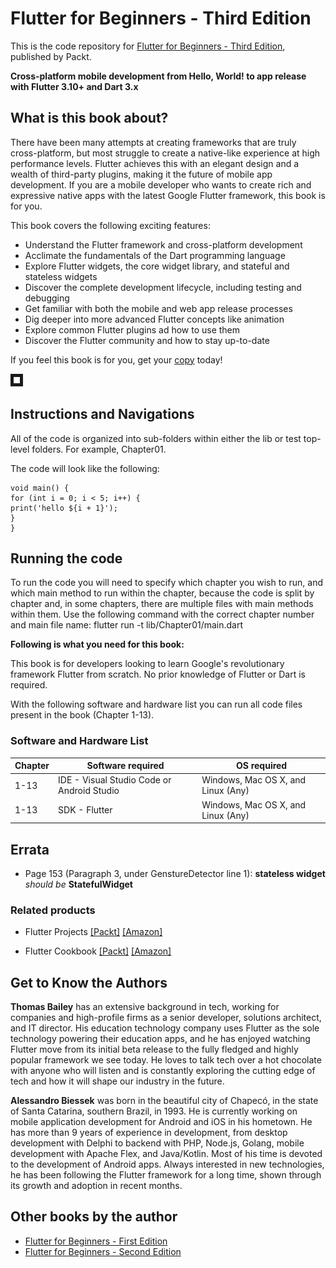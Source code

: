 # Flutter for Beginners - Third Edition

<a href="https://www.packtpub.com/product/flutter-for-beginners-third-edition/9781837630387"><img src="https://content.packt.com/B19529/cover_image_small.jpg" alt="" height="256px" align="right"></a>

This is the code repository for [Flutter for Beginners - Third Edition](https://www.packtpub.com/product/flutter-for-beginners-third-edition/9781837630387), published by Packt.

**Cross-platform mobile development from Hello, World! to app release with Flutter 3.10+ and Dart 3.x**

## What is this book about?
There have been many attempts at creating frameworks that are truly cross-platform, but most struggle to create a native-like experience at high performance levels. Flutter achieves this with an elegant design and a wealth of third-party plugins, making it the future of mobile app development. If you are a mobile developer who wants to create rich and expressive native apps with the latest Google Flutter framework, this book is for you.

This book covers the following exciting features:
* Understand the Flutter framework and cross-platform development
* Acclimate the fundamentals of the Dart programming language
* Explore Flutter widgets, the core widget library, and stateful and stateless widgets
* Discover the complete development lifecycle, including testing and debugging
* Get familiar with both the mobile and web app release processes
* Dig deeper into more advanced Flutter concepts like animation
* Explore common Flutter plugins ad how to use them
* Discover the Flutter community and how to stay up-to-date

If you feel this book is for you, get your [copy](https://www.amazon.com/dp/1837630380) today!

<a href="https://www.packtpub.com/?utm_source=github&utm_medium=banner&utm_campaign=GitHubBanner"><img src="https://raw.githubusercontent.com/PacktPublishing/GitHub/master/GitHub.png" 
alt="https://www.packtpub.com/" border="5" /></a>


## Instructions and Navigations
All of the code is organized into sub-folders within either the lib or test top-level folders. For example, Chapter01.

The code will look like the following:
```
void main() {
for (int i = 0; i < 5; i++) {
print('hello ${i + 1}');
}
}

```

## Running the code
To run the code you will need to specify which chapter you wish to run, and which main method to run within the chapter, because the code is split by chapter and, in some chapters, there are multiple files with main methods within them.
Use the following command with the correct chapter number and main file name:
flutter run -t lib/Chapter01/main.dart

**Following is what you need for this book:**

This book is for developers looking to learn Google's revolutionary framework Flutter from scratch. No prior knowledge of Flutter or Dart is required.

With the following software and hardware list you can run all code files present in the book (Chapter 1-13).

### Software and Hardware List

| Chapter  | Software required                             | OS required                        |
| -------- | ----------------------------------------------| -----------------------------------|
| 1-13     | IDE - Visual Studio Code or Android Studio    | Windows, Mac OS X, and Linux (Any) |
| 1-13     | SDK - Flutter                                 | Windows, Mac OS X, and Linux (Any) |

## Errata

* Page 153 (Paragraph 3, under GenstureDetector line 1): **stateless widget** _should be_ **StatefulWidget**

### Related products <Other books you may enjoy>
* Flutter Projects [[Packt]](https://www.packtpub.com/product/flutter-projects/9781838647773?utm_source=github&utm_medium=repository&utm_campaign=9781838647773) [[Amazon]](https://www.amazon.com/dp/1838647775)

* Flutter Cookbook [[Packt]](https://www.packtpub.com/product/flutter-cookbook/9781838823382?utm_source=github&utm_medium=repository&utm_campaign=9781838823382) [[Amazon]](https://www.amazon.com/dp/1838823387)

## Get to Know the Authors
**Thomas Bailey**
has an extensive background in tech, working for companies and high-profile firms as a senior developer, solutions architect, and IT director. His education technology company uses Flutter as the sole technology powering their education apps, and he has enjoyed watching Flutter move from its initial beta release to the fully fledged and highly popular framework we see today. He loves to talk tech over a hot chocolate with anyone who will listen and is constantly exploring the cutting edge of tech and how it will shape our industry in the future.

**Alessandro Biessek**
was born in the beautiful city of Chapecó, in the state of Santa Catarina, southern Brazil, in 1993. He is currently working on mobile application development for Android and iOS in his hometown. He has more than 9 years of experience in development, from desktop development with Delphi to backend with PHP, Node.js, Golang, mobile development with Apache Flex, and Java/Kotlin. Most of his time is devoted to the development of Android apps. Always interested in new technologies, he has been following the Flutter framework for a long time, shown through its growth and adoption in recent months.

## Other books by the author
* [Flutter for Beginners - First Edition](https://www.packtpub.com/product/flutter-for-beginners/9781788996082)
* [Flutter for Beginners - Second Edition](https://www.packtpub.com/product/flutter-for-beginners-second-edition/9781800565999?utm_source=github&utm_medium=repository&utm_campaign=9781800565999)
